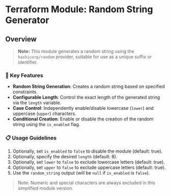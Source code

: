 # Terraform Module: Random String Generator

## Overview
> **Note:** This module generates a random string using the `hashicorp/random` provider, suitable for use as a unique suffix or identifier.

### 🔑 Key Features
- **Random String Generation**: Creates a random string based on specified constraints.
- **Configurable Length**: Control the exact length of the generated string via the `length` variable.
- **Case Control**: Independently enable/disable lowercase (`lower`) and uppercase (`upper`) characters.
- **Conditional Creation**: Enable or disable the creation of the random string using the `is_enabled` flag.

### 📋 Usage Guidelines
1. Optionally, set `is_enabled` to `false` to disable the module (default: true).
2. Optionally, specify the desired `length` (default: 8).
3. Optionally, set `lower` to `false` to exclude lowercase letters (default: true).
4. Optionally, set `upper` to `false` to exclude uppercase letters (default: true).
5. Use the `random_string` output (will be `null` if `is_enabled` is `false`).
> Note: Numeric and special characters are always excluded in this simplified module version.

<!-- BEGIN_TF_DOCS -->
<!-- END_TF_DOCS -->
